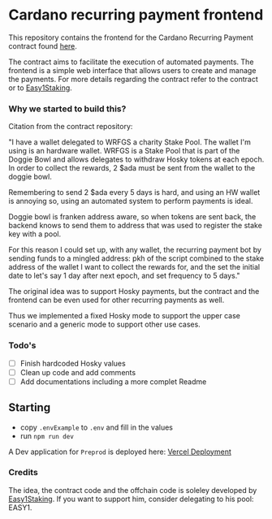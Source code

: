 # Cardano recurring payment frontend
This repository contains the frontend for the Cardano Recurring Payment contract found [here](https://github.com/easy1staking-com/cardano-recurring-payment).

The contract aims to facilitate the execution of automated payments. The frontend is a simple web interface that allows users to create and manage the payments.
For more details regarding the contract refer to the contract or to [Easy1Staking](https://easy1staking.com).

### Why we started to build this?
Citation from the contract repository:

"I have a wallet delegated to WRFGS a charity Stake Pool. The wallet I'm using is an hardware wallet. WRFGS is a Stake Pool that is part of the Doggie Bowl and allows delegates to withdraw Hosky tokens at each epoch. In order to collect the rewards, 2 $ada must be sent from the wallet to the doggie bowl.

Remembering to send 2 $ada every 5 days is hard, and using an HW wallet is annoying so, using an automated system to perform payments is ideal.

Doggie bowl is franken address aware, so when tokens are sent back, the backend knows to send them to address that was used to register the stake key with a pool.

For this reason I could set up, with any wallet, the recurring payment bot by sending funds to a mingled address: pkh of the script combined to the stake address of the wallet I want to collect the rewards for, and the set the initial date to let's say 1 day after next epoch, and set frequency to 5 days."


The original idea was to support Hosky payments, but the contract and the frontend can be even used for other recurring payments as well.

Thus we implemented a fixed Hosky mode to support the upper case scenario and a generic mode to support other use cases.

### Todo's
- [ ] Finish hardcoded Hosky values
- [ ] Clean up code and add comments
- [ ] Add documentations including a more complet Readme

## Starting
- copy `.envExample` to `.env` and fill in the values
- run `npm run dev`

A Dev application for `Preprod` is deployed here: [Vercel Deployment](https://cardano-recurring-payment-frontend.vercel.app/)

### Credits
The idea, the contract code and the offchain code is soleley developed by [Easy1Staking](https://easy1staking.com). If you want to support him, consider delegating to his pool: EASY1.